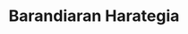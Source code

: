 ---
title: "Barandiaran Harategia"
url: /donostia-san-sebastian/barandiaran-harategia/
shop: Metzgerei
---